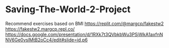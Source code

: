 # Saving-The-World-2-Project
Recommend exercises based on BMI
https://replit.com/@margcp/fakestw2
https://fakestw2.margcp.repl.co/
https://docs.google.com/presentation/d/1RXk7t3QVbkbWu3PSjWkA1axfnNNV6Ge0vslMtB2oCc4/edit#slide=id.p6
